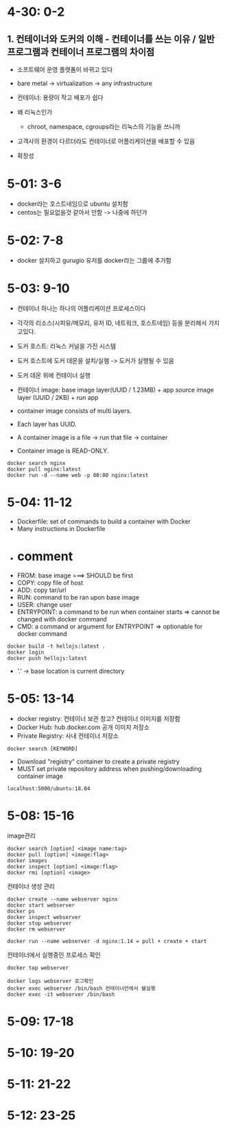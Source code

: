 # 4-30: 0-2

## 1. 컨테이너와 도커의 이해 - 컨테이너를 쓰는 이유 / 일반 프로그램과 컨테이너 프로그램의 차이점

* 소프트웨어 운영 플랫폼이 바뀌고 있다
* bare metal -> virtualization -> any infrastructure
* 컨테이너: 용량이 작고 배포가 쉽다
* 왜 리눅스인가
  * chroot, namespace, cgroups라는 리눅스의 기능을 쓰니까

* 고객사의 환경이 다르더라도 컨테이너로 어플리케이션을 배포할 수 있음
* 확장성

# 5-01: 3-6

* docker라는 호스트네임으로 ubuntu 설치함
* centos는 필요없을것 같아서 안함 -> 나중에 하던가

# 5-02: 7-8

* docker 설치하고 gurugio 유저를 docker라는 그룹에 추가함

# 5-03: 9-10

* 컨테이너 하나는 하나의 어플리케이션 프로세스이다
* 각각의 리소스(시피유/메모리, 유저 ID, 네트워크, 호스트네임) 등을 분리해서 가지고있다.
* 도커 호스트: 리눅스 커널을 가진 시스템
* 도커 호스트에 도커 데몬을 설치/실햄 -> 도커가 실행될 수 있음
* 도커 데몬 위에 컨테이너 실행

* 컨테이너 image: base image layer(UUID / 1.23MB) + app source image layer (UUID / 2KB) + run app
* container image consists of multi layers.
* Each layer has UUID.
* A container image is a file -> run that file -> container
* Container image is READ-ONLY.

```
docker search nginx
docker pull nginx:latest
docker run -d --name web -p 80:80 nginx:latest
```


# 5-04: 11-12

* Dockerfile: set of commands to build a container with Docker
* Many instructions in Dockerfile
* # comment
* FROM: base image ===> SHOULD be first
* COPY: copy file of host
* ADD: copy tar/url
* RUN: command to be ran upon base image
* USER: change user
* ENTRYPOINT: a command to be run when container starts => cannot be changed with docker command
* CMD: a command or argument for ENTRYPOINT => optionable for docker command

```
docker build -t hellojs:latest .
docker login
docker push hellojs:latest
```
* '.' -> base location is current directory


# 5-05: 13-14

* docker registry: 컨테이너 보관 창고? 컨테이너 이미지를 저장함
* Docker Hub: hub.docker.com 공개 이미지 저장소
* Private Registry: 사내 컨테이너 저장소

```
docker search [KEYWORD]
```

* Download "registry" container to create a private registry
* MUST set private repository address when pushing/downloading container image

```
localhost:5000/ubuntu:18.04
```


# 5-08: 15-16

image관리
```
docker search [option] <image name:tag>
docker pull [option] <image:flag>
docker images
docker inspect [option] <image:flag>
docker rmi [option] <image>

```

컨테이너 생성 관리
```
docker create --name webserver nginx
docker start webserver
docker ps
docker inspect webserver
docker stop webserver
docker rm webserver
```

```
docker run --name webserver -d nginx:1.14 = pull + create + start
```

컨테이너에서 실행중인 프로세스 확인
```
docker top webserver
```

```
docker logs webserver 로그확인
docker exec webserver /bin/bash 컨테이너안에서 쉘실행
docker exec -it webserver /bin/bash
```

# 5-09: 17-18
# 5-10: 19-20
# 5-11: 21-22
# 5-12: 23-25

